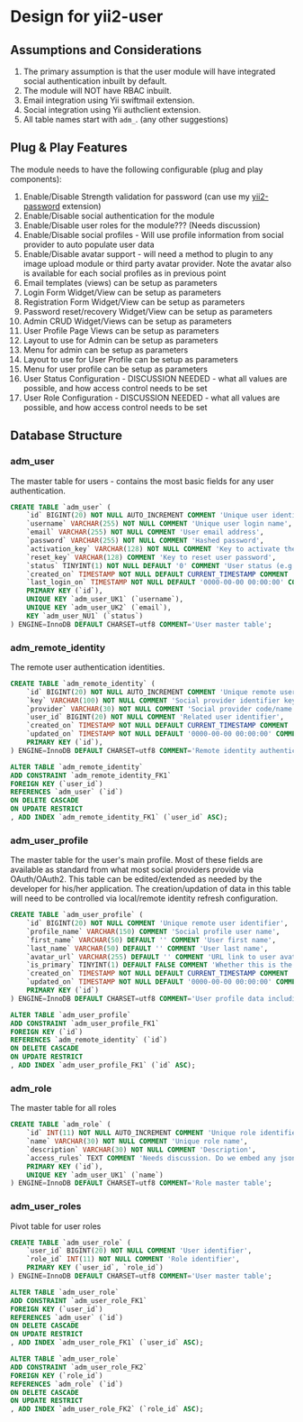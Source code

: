 Design for yii2-user
====================

## Assumptions and Considerations

1. The primary assumption is that the user module will have integrated social authentication inbuilt by default. 
2. The module will NOT have RBAC inbuilt.
3. Email integration using Yii swiftmail extension.
4. Social integration using Yii authclient extension.
5. All table names start with `adm_`. (any other suggestions)

## Plug & Play Features

The module needs to have the following configurable (plug and play components):

1. Enable/Disable Strength validation for password (can use my [yii2-password](https://demos.krajee.com/password) extension)
2. Enable/Disable social authentication for the module
3. Enable/Disable user roles for the module??? (Needs discussion)
4. Enable/Disable social profiles - Will use profile information from social provider to auto populate user data
5. Enable/Disable avatar support - will need a method to plugin to any image upload module or third party avatar 
   provider. Note the avatar also is available for each social profiles as in previous point 
6. Email templates (views) can be setup as parameters
7. Login Form Widget/View can be setup as parameters
8. Registration Form Widget/View can be setup as parameters
9. Password reset/recovery Widget/View can be setup as parameters
10. Admin CRUD Widget/Views can be setup as parameters
11. User Profile Page Views can be setup as parameters
12. Layout to use for Admin can be setup as parameters
13. Menu for admin can be setup as parameters
14. Layout to use for User Profile can be setup as parameters
15. Menu for user profile can be setup as parameters
16. User Status Configuration - DISCUSSION NEEDED - what all values are possible, and how access control needs to be set
17. User Role Configuration - DISCUSSION NEEDED - what all values are possible, and how access control needs to be set

## Database Structure

### adm_user

The master table for users - contains the most basic fields for any user authentication.
```sql
CREATE TABLE `adm_user` (
	`id` BIGINT(20) NOT NULL AUTO_INCREMENT COMMENT 'Unique user identifier',
	`username` VARCHAR(255) NOT NULL COMMENT 'Unique user login name',
	`email` VARCHAR(255) NOT NULL COMMENT 'User email address',
	`password` VARCHAR(255) NOT NULL COMMENT 'Hashed password',
	`activation_key` VARCHAR(128) NOT NULL COMMENT 'Key to activate the account, sent by email',
	`reset_key` VARCHAR(128) COMMENT 'Key to reset user password',
	`status` TINYINT(1) NOT NULL DEFAULT '0' COMMENT 'User status (e.g. registered, confirmed, activated, banned)',
	`created_on` TIMESTAMP NOT NULL DEFAULT CURRENT_TIMESTAMP COMMENT 'Timestamp of the user creation/registration',
    `last_login_on` TIMESTAMP NOT NULL DEFAULT '0000-00-00 00:00:00' COMMENT 'Last login time',
	PRIMARY KEY (`id`),
	UNIQUE KEY `adm_user_UK1` (`username`),
	UNIQUE KEY `adm_user_UK2` (`email`),
	KEY `adm_user_NU1` (`status`)
) ENGINE=InnoDB DEFAULT CHARSET=utf8 COMMENT='User master table';
```


### adm_remote_identity

The remote user authentication identities.

```sql
CREATE TABLE `adm_remote_identity` (
	`id` BIGINT(20) NOT NULL AUTO_INCREMENT COMMENT 'Unique remote user identifier',
	`key` VARCHAR(100) NOT NULL COMMENT 'Social provider identifier key',
	`provider` VARCHAR(30) NOT NULL COMMENT 'Social provider code/name',
    `user_id` BIGINT(20) NOT NULL COMMENT 'Related user identifier',
	`created_on` TIMESTAMP NOT NULL DEFAULT CURRENT_TIMESTAMP COMMENT 'Record creation time',
	`updated_on` TIMESTAMP NOT NULL DEFAULT '0000-00-00 00:00:00' COMMENT 'Record updation time',
	PRIMARY KEY (`id`),
) ENGINE=InnoDB DEFAULT CHARSET=utf8 COMMENT='Remote identity authentication table for users';

ALTER TABLE `adm_remote_identity`
ADD CONSTRAINT `adm_remote_identity_FK1` 
FOREIGN KEY (`user_id`) 
REFERENCES `adm_user` (`id`) 
ON DELETE CASCADE
ON UPDATE RESTRICT
, ADD INDEX `adm_remote_identity_FK1` (`user_id` ASC);
```

### adm_user_profile

The master table for the user's main profile. Most of these fields are available as standard from what most social providers provide via OAuth/OAuth2.
This table can be edited/extended as needed by the developer for his/her application. The creation/updation of data in this table will need to be 
controlled via local/remote identity refresh configuration.

```sql
CREATE TABLE `adm_user_profile` (
	`id` BIGINT(20) NOT NULL COMMENT 'Unique remote user identifier',
	`profile_name` VARCHAR(150) COMMENT 'Social profile user name',
	`first_name` VARCHAR(50) DEFAULT '' COMMENT 'User first name',
	`last_name` VARCHAR(50) DEFAULT '' COMMENT 'User last name',
    `avatar_url` VARCHAR(255) DEFAULT '' COMMENT 'URL link to user avatar from the social provider.',
    `is_primary` TINYINT(1) DEFAULT FALSE COMMENT 'Whether this is the active/primary profile for display',
	`created_on` TIMESTAMP NOT NULL DEFAULT CURRENT_TIMESTAMP COMMENT 'Record creation time',
	`updated_on` TIMESTAMP NOT NULL DEFAULT '0000-00-00 00:00:00' COMMENT 'Record updation time',
	PRIMARY KEY (`id`)
) ENGINE=InnoDB DEFAULT CHARSET=utf8 COMMENT='User profile data including social provider details';

ALTER TABLE `adm_user_profile`
ADD CONSTRAINT `adm_user_profile_FK1` 
FOREIGN KEY (`id`) 
REFERENCES `adm_remote_identity` (`id`) 
ON DELETE CASCADE
ON UPDATE RESTRICT
, ADD INDEX `adm_user_profile_FK1` (`id` ASC);
```

### adm_role

The master table for all roles
```sql
CREATE TABLE `adm_role` (
	`id` INT(11) NOT NULL AUTO_INCREMENT COMMENT 'Unique role identifier',
	`name` VARCHAR(30) NOT NULL COMMENT 'Unique role name',
	`description` VARCHAR(30) NOT NULL COMMENT 'Description',
    `access_rules` TEXT COMMENT 'Needs discussion. Do we embed any json encoded access control rules here?',
	PRIMARY KEY (`id`),
	UNIQUE KEY `adm_user_UK1` (`name`)
) ENGINE=InnoDB DEFAULT CHARSET=utf8 COMMENT='Role master table';
```

### adm_user_roles

Pivot table for user roles
```sql
CREATE TABLE `adm_user_role` (
	`user_id` BIGINT(20) NOT NULL COMMENT 'User identifier',
	`role_id` INT(11) NOT NULL COMMENT 'Role identifier',
	PRIMARY KEY (`user_id`, `role_id`)
) ENGINE=InnoDB DEFAULT CHARSET=utf8 COMMENT='User master table';

ALTER TABLE `adm_user_role`
ADD CONSTRAINT `adm_user_role_FK1` 
FOREIGN KEY (`user_id`) 
REFERENCES `adm_user` (`id`) 
ON DELETE CASCADE
ON UPDATE RESTRICT
, ADD INDEX `adm_user_role_FK1` (`user_id` ASC);

ALTER TABLE `adm_user_role`
ADD CONSTRAINT `adm_user_role_FK2` 
FOREIGN KEY (`role_id`) 
REFERENCES `adm_role` (`id`) 
ON DELETE CASCADE
ON UPDATE RESTRICT
, ADD INDEX `adm_user_role_FK2` (`role_id` ASC);
```
